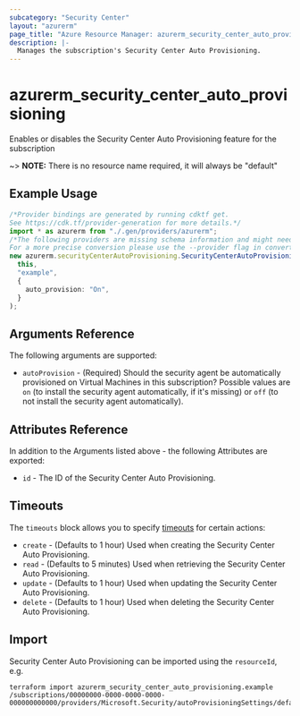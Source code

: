 ```yaml
---
subcategory: "Security Center"
layout: "azurerm"
page_title: "Azure Resource Manager: azurerm_security_center_auto_provisioning"
description: |-
  Manages the subscription's Security Center Auto Provisioning.
---
```


# azurerm\_security\_center\_auto\_provisioning

Enables or disables the Security Center Auto Provisioning feature for the subscription

\~> **NOTE:** There is no resource name required, it will always be "default"

## Example Usage

```typescript
/*Provider bindings are generated by running cdktf get.
See https://cdk.tf/provider-generation for more details.*/
import * as azurerm from "./.gen/providers/azurerm";
/*The following providers are missing schema information and might need manual adjustments to synthesize correctly: azurerm.
For a more precise conversion please use the --provider flag in convert.*/
new azurerm.securityCenterAutoProvisioning.SecurityCenterAutoProvisioning(
  this,
  "example",
  {
    auto_provision: "On",
  }
);

```

## Arguments Reference

The following arguments are supported:

* `autoProvision` - (Required) Should the security agent be automatically provisioned on Virtual Machines in this subscription? Possible values are `on` (to install the security agent automatically, if it's missing) or `off` (to not install the security agent automatically).

## Attributes Reference

In addition to the Arguments listed above - the following Attributes are exported:

* `id` - The ID of the Security Center Auto Provisioning.

## Timeouts

The `timeouts` block allows you to specify [timeouts](https://www.terraform.io/language/resources/syntax#operation-timeouts) for certain actions:

* `create` - (Defaults to 1 hour) Used when creating the Security Center Auto Provisioning.
* `read` - (Defaults to 5 minutes) Used when retrieving the Security Center Auto Provisioning.
* `update` - (Defaults to 1 hour) Used when updating the Security Center Auto Provisioning.
* `delete` - (Defaults to 1 hour) Used when deleting the Security Center Auto Provisioning.

## Import

Security Center Auto Provisioning can be imported using the `resourceId`, e.g.

```shell
terraform import azurerm_security_center_auto_provisioning.example /subscriptions/00000000-0000-0000-0000-000000000000/providers/Microsoft.Security/autoProvisioningSettings/default
```
